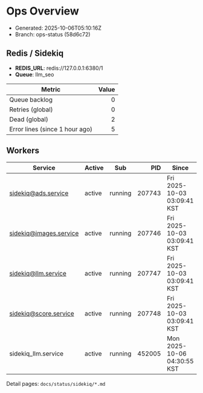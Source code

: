 # Ops Overview

- Generated: 2025-10-06T05:10:16Z
- Branch: ops-status (58d6c72)

## Redis / Sidekiq
- **REDIS_URL**: redis://127.0.0.1:6380/1
- **Queue**: llm_seo

| Metric | Value |
|---|---:|
| Queue backlog | 0 |
| Retries (global) | 0 |
| Dead (global) | 2 |
| Error lines (since 1 hour ago) | 5 |

## Workers
| Service | Active | Sub | PID | Since |
|---|---|---|---:|---|
| sidekiq@ads.service | active | running | 207743 | Fri 2025-10-03 03:09:41 KST |
| sidekiq@images.service | active | running | 207746 | Fri 2025-10-03 03:09:41 KST |
| sidekiq@llm.service | active | running | 207747 | Fri 2025-10-03 03:09:41 KST |
| sidekiq@score.service | active | running | 207748 | Fri 2025-10-03 03:09:41 KST |
| sidekiq_llm.service | active | running | 452005 | Mon 2025-10-06 04:30:55 KST |

Detail pages: `docs/status/sidekiq/*.md`
